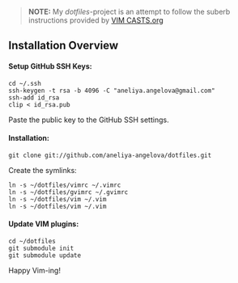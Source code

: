 > **NOTE:** My *dotfiles*-project is an attempt to follow the suberb instructions provided by [VIM CASTS.org][vimcasts]

## Installation Overview 


#### Setup GitHub SSH Keys:

    cd ~/.ssh
    ssh-keygen -t rsa -b 4096 -C "aneliya.angelova@gmail.com"
    ssh-add id_rsa
    clip < id_rsa.pub

Paste the public key to the GitHub SSH settings.

#### Installation:

    git clone git://github.com/aneliya-angelova/dotfiles.git

Create the symlinks:

    ln -s ~/dotfiles/vimrc ~/.vimrc
    ln -s ~/dotfiles/gvimrc ~/.gvimrc
    ln -s ~/dotfiles/vim ~/.vim
    ln -s ~/dotfiles/vim ~/.vim

#### Update VIM plugins:

    cd ~/dotfiles
    git submodule init
    git submodule update

Happy Vim-ing!

[vimcasts]:http://vimcasts.org/
